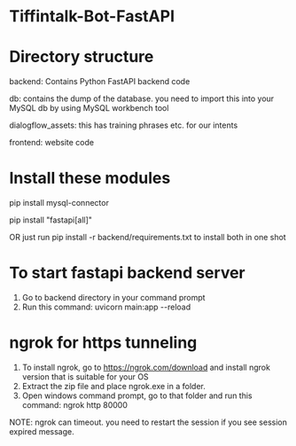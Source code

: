 # Tiffintalk-Bot-FastAPI



Directory structure
===================
backend: Contains Python FastAPI backend code

db: contains the dump of the database. you need to import this into your MySQL db by using MySQL workbench tool

dialogflow_assets: this has training phrases etc. for our intents

frontend: website code

Install these modules
======================


pip install mysql-connector

pip install "fastapi[all]"

OR just run pip install -r backend/requirements.txt to install both in one shot

To start fastapi backend server
================================
1. Go to backend directory in your command prompt
2. Run this command: uvicorn main:app --reload

ngrok for https tunneling
================================
1. To install ngrok, go to https://ngrok.com/download and install ngrok version that is suitable for your OS
2. Extract the zip file and place ngrok.exe in a folder.
3. Open windows command prompt, go to that folder and run this command: ngrok http 80000

NOTE: ngrok can timeout. you need to restart the session if you see session expired message.

